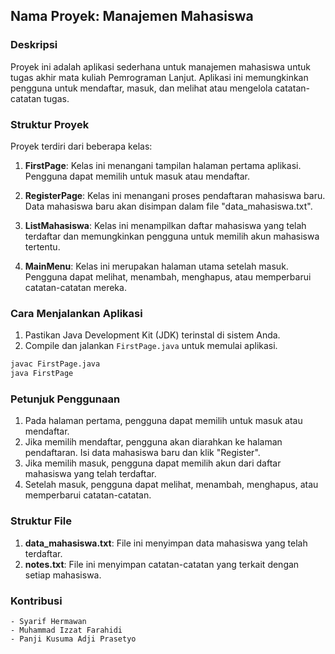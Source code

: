 ## Nama Proyek: Manajemen Mahasiswa

### Deskripsi
Proyek ini adalah aplikasi sederhana untuk manajemen mahasiswa untuk tugas akhir mata kuliah Pemrograman Lanjut. Aplikasi ini memungkinkan pengguna untuk mendaftar, masuk, dan melihat atau mengelola catatan-catatan tugas.

### Struktur Proyek

Proyek terdiri dari beberapa kelas:

1. **FirstPage**: Kelas ini menangani tampilan halaman pertama aplikasi. Pengguna dapat memilih untuk masuk atau mendaftar.

2. **RegisterPage**: Kelas ini menangani proses pendaftaran mahasiswa baru. Data mahasiswa baru akan disimpan dalam file "data_mahasiswa.txt".

3. **ListMahasiswa**: Kelas ini menampilkan daftar mahasiswa yang telah terdaftar dan memungkinkan pengguna untuk memilih akun mahasiswa tertentu.

4. **MainMenu**: Kelas ini merupakan halaman utama setelah masuk. Pengguna dapat melihat, menambah, menghapus, atau memperbarui catatan-catatan mereka.

### Cara Menjalankan Aplikasi

1. Pastikan Java Development Kit (JDK) terinstal di sistem Anda.
2. Compile dan jalankan `FirstPage.java` untuk memulai aplikasi.

```bash
javac FirstPage.java
java FirstPage
```

### Petunjuk Penggunaan

1. Pada halaman pertama, pengguna dapat memilih untuk masuk atau mendaftar.
2. Jika memilih mendaftar, pengguna akan diarahkan ke halaman pendaftaran. Isi data mahasiswa baru dan klik "Register".
3. Jika memilih masuk, pengguna dapat memilih akun dari daftar mahasiswa yang telah terdaftar.
4. Setelah masuk, pengguna dapat melihat, menambah, menghapus, atau memperbarui catatan-catatan.

### Struktur File

1. **data_mahasiswa.txt**: File ini menyimpan data mahasiswa yang telah terdaftar.
2. **notes.txt**: File ini menyimpan catatan-catatan yang terkait dengan setiap mahasiswa.

### Kontribusi
    - Syarif Hermawan  
	- Muhammad Izzat Farahidi  
	- Panji Kusuma Adji Prasetyo
